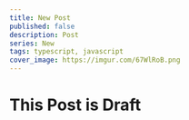 ```yaml
---
title: New Post
published: false
description: Post
series: New
tags: typescript, javascript
cover_image: https://imgur.com/67WlRoB.png
---
```


# This Post is Draft
